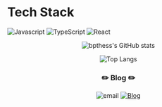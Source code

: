 # Tech Stack

![Javascript](https://img.shields.io/badge/javascript-F7DF1E.svg?style=for-the-badge&logo=JavaScript&logoColor=white)
![TypeScript](https://img.shields.io/badge/typescript-%23007ACC.svg?style=for-the-badge&logo=typescript&logoColor=white)
![React](https://img.shields.io/badge/react-%2320232a.svg?style=for-the-badge&logo=react&logoColor=%2361DAFB)

<!-- ![Zustand](https://img.shields.io/badge/zustand-%2320232a.svg?style=for-the-badge&logo=zustand&logoColor=%2361DAFB)
![Vite](https://img.shields.io/badge/vite-646CFF.svg?style=for-the-badge&logo=vite&logoColor=white) -->

<!-- ![Prisma](https://img.shields.io/badge/prisma-2D3748.svg?style=for-the-badge&logo=prisma&logoColor=white)
![PlanetScale](https://img.shields.io/badge/PlanetScale-000000.svg?style=for-the-badge&logo=PlanetScale&logoColor=white) -->

<div align="center" >

![bpthess's GitHub stats](https://github-readme-stats.vercel.app/api?username=bpthess&show_icons=true&theme=nightowl)

![Top Langs](https://github-readme-stats.vercel.app/api/top-langs/?username=bpthess&layout=compact&theme=nightowl)

</div>

<h3 align="center">✏️ Blog ✏️</h3>

<div align="center" style="text-align:center">

![email](https://img.shields.io/badge/Email-bpthess@naver.com-red.svg)
[![Blog](https://img.shields.io/badge/Blog-bpthess.github.io/-yellowgreen.svg?style=flat)](https://bpthess.github.io/tech-blog) 
</div>

